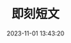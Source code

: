 ---
title: 即刻短文
date: 2023-11-01 13:43:20
type: brevity # 页面类型
cover: "https://s3.qjqq.cn/47/674c6e5d63fda.png!color" # 可更换封面
desc: 分享生活的小确幸 # 页面描述
leftend: ""
rightend: ""
---